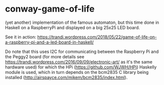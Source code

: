 # conway-game-of-life
(yet another) implementation of the famous automaton, but this time done in Haskell on a RaspberryPi and displayed on a big 25x25 LED board.

See it in action: https://trandi.wordpress.com/2018/05/22/game-of-life-on-a-raspberry-pi-and-a-led-board-in-haskell/

Do note that this uses I2C for communicating between the Raspberry Pi and the Peggy2 board 
(for more details see https://trandi.wordpress.com/2016/09/09/electronic-art/ as it's the same hardware used)
for which the HPi (https://github.com/WJWH/HPi) Haskelly module is used, which in turn depends on the bcm2835 C library
being installed (http://airspayce.com/mikem/bcm2835/index.html).

